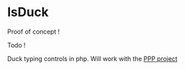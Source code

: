 # IsDuck

Proof of concept !

Todo !

Duck typing controls in php. Will work with the [PPP project](https://github.com/deljdlx/ppp)